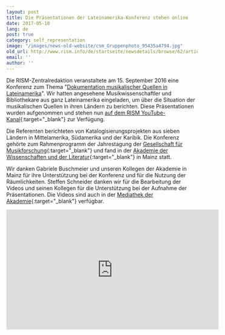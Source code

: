 ```yaml
---
layout: post
title: Die Präsentationen der Lateinamerika-Konferenz stehen online
date: 2017-05-18
lang: de
post: true
category: self_representation
image: "/images/news-old-website/csm_Gruppenphoto_95435a4794.jpg"
old_url: http://www.rism.info/de/startseite/newsdetails/browse/62/article/64/presentations-from-latin-america-conference-now-online.html
email: ''
author: ''
---
```



Die RISM-Zentralredaktion veranstaltete am 15. September 2016 eine Konferenz zum Thema "[Dokumentation musikalischer Quellen in Lateinamerika](/de/publikationen/latin-america-conference-2016.html)". Wir hatten angesehene Musikwissenschaftler und Bibliothekare aus ganz Lateinamerika eingeladen, um über die Situation der musikalischen Quellen in ihren Ländern zu berichten. Diese Präsentationen wurden aufgenommen und stehen nun [auf dem RISM YouTube-Kanal](https://www.youtube.com/playlist?list=PL9SyOIE9iSYI-qGaDNQhXCptexIif8Scm){:target="_blank"} zur Verfügung.

Die Referenten berichteten von Katalogisierungsprojekten aus sieben Ländern in Mittelamerika, Südamerika und der Karibik. Die Konferenz gehörte zum Rahmenprogramm der Jahrestagung der [Gesellschaft für Musikforschung](http://www.gfm2016.uni-mainz.de/){:target="_blank"} und fand in der [Akademie der Wissenschaften und der Literatur](http://www.adwmainz.de/){:target="_blank"} in Mainz statt.

Wir danken Gabriele Buschmeier und unseren Kollegen der Akademie in Mainz für ihre Unterstützung bei der Konferenz und für die Nutzung der Räumlichkeiten. Steffen Schneider danken wir für die Bearbeitung der Videos und seinen Kollegen für die Unterstützung bei der Aufnahme der Präsentationen. Die Videos sind auch in der [Mediathek der Akademie](http://bit.ly/1ZQ6ZKV){:target="_blank"} verfügbar.



<iframe width="560" height="315" src="https://www.youtube.com/embed/videoseries?list=PL9SyOIE9iSYI-qGaDNQhXCptexIif8Scm" frameborder="0" allowfullscreen></iframe>



<script type="text/javascript">var switchTo5x=true;</script><script type="text/javascript" src="http://w.sharethis.com/button/buttons.js"></script><script type="text/javascript">stLight.options({publisher: "9b601438-1ce1-49d8-bfd7-9cff5df54c17", doNotHash: false, doNotCopy: false, hashAddressBar: false});</script>